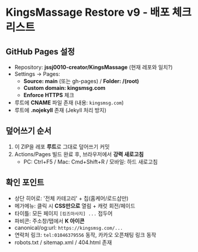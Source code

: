 # KingsMassage Restore v9 - 배포 체크리스트

## GitHub Pages 설정
- Repository: **jssj0010-creator/KingsMassage** (현재 레포와 일치?)
- Settings → Pages:
  - **Source: main** (또는 gh-pages) / **Folder: /(root)**
  - **Custom domain: kingsmsg.com**
  - **Enforce HTTPS** 체크
- 루트에 **CNAME** 파일 존재 (내용: `kingsmsg.com`)
- 루트에 **.nojekyll** 존재 (Jekyll 처리 방지)

## 덮어쓰기 순서
1) 이 ZIP을 레포 **루트**로 그대로 덮어쓰기 커밋
2) Actions/Pages 빌드 완료 후, 브라우저에서 **강력 새로고침**
   - PC: Ctrl+F5 / Mac: Cmd+Shift+R / 모바일: 하드 새로고침

## 확인 포인트
- 상단 히어로: '전체 카테고리' + 칩(홈케어/로드샵만)
- 메가메뉴: 클릭 시 **CSS만으로** 열림 + 캐럿 회전/페이드
- 타이틀: 모든 페이지 `[킹즈마사지] ...` 접두어
- 파비콘: 주소창/탭에서 **K 아이콘**
- canonical/og:url: `https://kingsmsg.com/...`
- 연락처 링크: `tel:01046379556` 동작, 카카오 오픈채팅 링크 동작
- robots.txt / sitemap.xml / 404.html 존재
